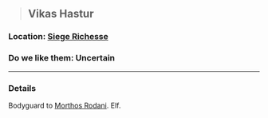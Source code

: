 >## Vikas Hastur

### Location: [Siege Richesse](../../Locations/Siege%20Richesse.md)

### Do we like them: Uncertain

***

### Details

Bodyguard to [Morthos Rodani](Morthos%20Rodani.md). Elf.